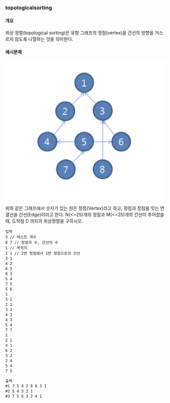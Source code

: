 ### topologicalsorting

#### 개요
위상 정렬(topological sorting)은 유향 그래프의 정점(vertex)을 간선의 방향을 거스르지 않도록 나열하는 것을 의미한다.
#### 예시문제
![topologicalsorting](topologicalsorting.png)

위와 같은 그래프에서 숫자가 있는 원은 정점(Vertex)라고 하고, 정점과 정점을 잇는 연결선을 간선(Edge)이라고 한다. N(<=25)개의 정점과 M(<=25)개의 간선이 주어졌을 때, 도착점 D 까지의 위상정렬을 구하시오.
```
입력
3 // 테스트 개수
8 7 // 정점의 수, 간선의 수
1 // 목적지
2 1 // 2번 정점에서 1번 정점으로의 간선
3 1
4 2
6 3
8 3
5 4
7 5
5 6
1
3 1
2 1
3 2
4 2
4 3
5 4
7 7
1
2 1
4 1
6 2
3 2
2 4
5 4
7 5
```
```
출력
#1 7 5 4 2 8 6 3 1
#2 5 4 3 2 1
#3 7 5 6 3 2 4 1
```